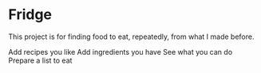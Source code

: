 # Fridge

This project is for finding food to eat, repeatedly, from what I made before.

Add recipes you like
Add ingredients you have
See what you can do
Prepare a list to eat